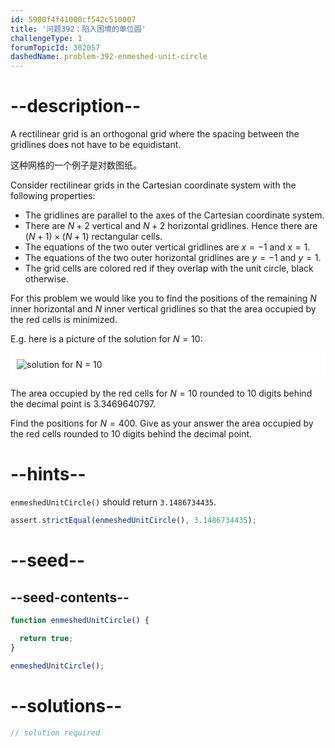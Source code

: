 ```yaml
---
id: 5900f4f41000cf542c510007
title: '问题392：陷入困境的单位圆'
challengeType: 1
forumTopicId: 302057
dashedName: problem-392-enmeshed-unit-circle
---
```


# --description--

A rectilinear grid is an orthogonal grid where the spacing between the gridlines does not have to be equidistant.

这种网格的一个例子是对数图纸。

Consider rectilinear grids in the Cartesian coordinate system with the following properties:

- The gridlines are parallel to the axes of the Cartesian coordinate system.
- There are $N + 2$ vertical and $N + 2$ horizontal gridlines. Hence there are $(N + 1) \times (N + 1)$ rectangular cells.
- The equations of the two outer vertical gridlines are $x = -1$ and $x = 1$.
- The equations of the two outer horizontal gridlines are $y = -1$ and $y = 1$.
- The grid cells are colored red if they overlap with the unit circle, black otherwise.

For this problem we would like you to find the positions of the remaining $N$ inner horizontal and $N$ inner vertical gridlines so that the area occupied by the red cells is minimized.

E.g. here is a picture of the solution for $N = 10$:

<img alt="solution for N = 10" src="https://cdn.freecodecamp.org/curriculum/project-euler/enmeshed-unit-circle.png" style="background-color: white; padding: 10px; display: block; margin-right: auto; margin-left: auto; margin-bottom: 1.2rem;" />

The area occupied by the red cells for $N = 10$ rounded to 10 digits behind the decimal point is 3.3469640797.

Find the positions for $N = 400$. Give as your answer the area occupied by the red cells rounded to 10 digits behind the decimal point.

# --hints--

`enmeshedUnitCircle()` should return `3.1486734435`.

```js
assert.strictEqual(enmeshedUnitCircle(), 3.1486734435);
```

# --seed--

## --seed-contents--

```js
function enmeshedUnitCircle() {

  return true;
}

enmeshedUnitCircle();
```

# --solutions--

```js
// solution required
```
